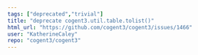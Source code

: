 ```yaml
---
tags: ["deprecated","trivial"]
title: "deprecate cogent3.util.table.tolist()"
html_url: "https://github.com/cogent3/cogent3/issues/1466"
user: "KatherineCaley"
repo: "cogent3/cogent3"
---
```


